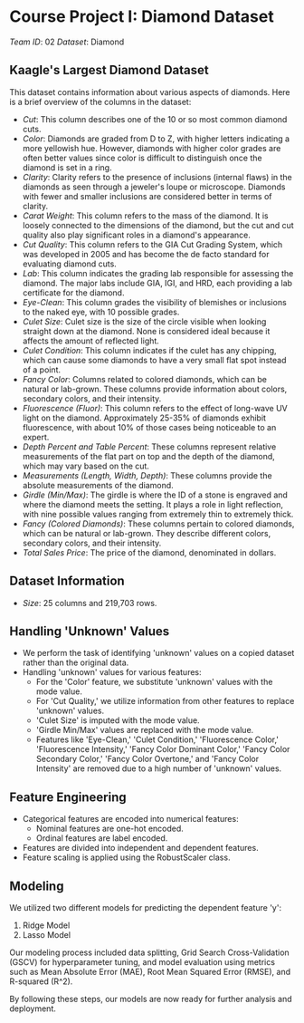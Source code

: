 # Course Project I: Diamond Dataset
*Team ID*: 02
*Dataset*: Diamond

## Kaagle's Largest Diamond Dataset
This dataset contains information about various aspects of diamonds. Here is a brief overview of the columns in the dataset:

- *Cut*: This column describes one of the 10 or so most common diamond cuts.
- *Color*: Diamonds are graded from D to Z, with higher letters indicating a more yellowish hue. However, diamonds with higher color grades are often better values since color is difficult to distinguish once the diamond is set in a ring.
- *Clarity*: Clarity refers to the presence of inclusions (internal flaws) in the diamonds as seen through a jeweler's loupe or microscope. Diamonds with fewer and smaller inclusions are considered better in terms of clarity.
- *Carat Weight*: This column refers to the mass of the diamond. It is loosely connected to the dimensions of the diamond, but the cut and cut quality also play significant roles in a diamond's appearance.
- *Cut Quality*: This column refers to the GIA Cut Grading System, which was developed in 2005 and has become the de facto standard for evaluating diamond cuts.
- *Lab*: This column indicates the grading lab responsible for assessing the diamond. The major labs include GIA, IGI, and HRD, each providing a lab certificate for the diamond.
- *Eye-Clean*: This column grades the visibility of blemishes or inclusions to the naked eye, with 10 possible grades.
- *Culet Size*: Culet size is the size of the circle visible when looking straight down at the diamond. None is considered ideal because it affects the amount of reflected light.
- *Culet Condition*: This column indicates if the culet has any chipping, which can cause some diamonds to have a very small flat spot instead of a point.
- *Fancy Color*: Columns related to colored diamonds, which can be natural or lab-grown. These columns provide information about colors, secondary colors, and their intensity.
- *Fluorescence (Fluor)*: This column refers to the effect of long-wave UV light on the diamond. Approximately 25-35% of diamonds exhibit fluorescence, with about 10% of those cases being noticeable to an expert.
- *Depth Percent and Table Percent*: These columns represent relative measurements of the flat part on top and the depth of the diamond, which may vary based on the cut.
- *Measurements (Length, Width, Depth)*: These columns provide the absolute measurements of the diamond.
- *Girdle (Min/Max)*: The girdle is where the ID of a stone is engraved and where the diamond meets the setting. It plays a role in light reflection, with nine possible values ranging from extremely thin to extremely thick.
- *Fancy (Colored Diamonds)*: These columns pertain to colored diamonds, which can be natural or lab-grown. They describe different colors, secondary colors, and their intensity.
- *Total Sales Price*: The price of the diamond, denominated in dollars.

## Dataset Information
- *Size*: 25 columns and 219,703 rows.

## Handling 'Unknown' Values
- We perform the task of identifying 'unknown' values on a copied dataset rather than the original data.
- Handling 'unknown' values for various features:
    - For the 'Color' feature, we substitute 'unknown' values with the mode value.
    - For 'Cut Quality,' we utilize information from other features to replace 'unknown' values.
    - 'Culet Size' is imputed with the mode value.
    - 'Girdle Min/Max' values are replaced with the mode value.
    - Features like 'Eye-Clean,' 'Culet Condition,' 'Fluorescence Color,' 'Fluorescence Intensity,' 'Fancy Color Dominant Color,' 'Fancy Color Secondary Color,' 'Fancy Color Overtone,' and 'Fancy Color Intensity' are removed due to a high number of 'unknown' values.

## Feature Engineering
- Categorical features are encoded into numerical features:
    - Nominal features are one-hot encoded.
    - Ordinal features are label encoded.
- Features are divided into independent and dependent features.
- Feature scaling is applied using the RobustScaler class.

## Modeling
We utilized two different models for predicting the dependent feature 'y':
1. Ridge Model
2. Lasso Model

Our modeling process included data splitting, Grid Search Cross-Validation (GSCV) for hyperparameter tuning, and model evaluation using metrics such as Mean Absolute Error (MAE), Root Mean Squared Error (RMSE), and R-squared (R^2).

By following these steps, our models are now ready for further analysis and deployment.
